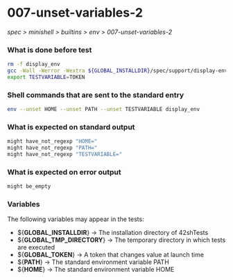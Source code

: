 # 007-unset-variables-2

*spec > minishell > builtins > env > 007-unset-variables-2*

### What is done before test

```bash
rm -f display_env
gcc -Wall -Werror -Wextra ${GLOBAL_INSTALLDIR}/spec/support/display-env/main.c -o display_env
export TESTVARIABLE=TOKEN
```

### Shell commands that are sent to the standard entry

```bash
env --unset HOME --unset PATH --unset TESTVARIABLE display_env

```

### What is expected on standard output

```bash
might have_not_regexp "HOME="
might have_not_regexp "PATH="
might have_not_regexp "TESTVARIABLE="
```

### What is expected on error output

```bash
might be_empty
```

### Variables

The following variables may appear in the tests:

* ${**GLOBAL_INSTALLDIR**} -> The installation directory of 42shTests
* ${**GLOBAL_TMP_DIRECTORY**} -> The temporary directory in which tests are executed
* ${**GLOBAL_TOKEN**} -> A token that changes value at launch time
* ${**PATH**} -> The standard environment variable PATH
* ${**HOME**} -> The standard environment variable HOME
